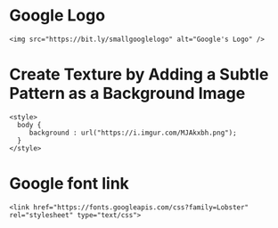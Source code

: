 # Google Logo
```
<img src="https://bit.ly/smallgooglelogo" alt="Google's Logo" />
```

# Create Texture by Adding a Subtle Pattern as a Background Image
```
<style>
  body {
     background : url("https://i.imgur.com/MJAkxbh.png");
  }
</style>
```

# Google font link
```
<link href="https://fonts.googleapis.com/css?family=Lobster" rel="stylesheet" type="text/css">
```